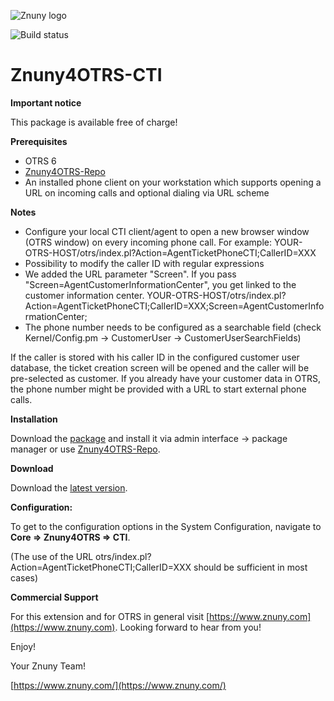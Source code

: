 ![Znuny logo](https://www.znuny.com/assets/images/logo_small.png)

![Build status](https://badge.proxy.znuny.com/Znuny4OTRS-CTI/master)

Znuny4OTRS-CTI
==============

**Important notice**

This package is available free of charge!

**Prerequisites**

- OTRS 6
- [Znuny4OTRS-Repo](https://www.znuny.com/add-ons/znuny4otrs-repository)
- An installed phone client on your workstation which supports opening a URL on incoming calls and optional dialing via URL scheme

**Notes**

- Configure your local CTI client/agent to open a new browser window (OTRS window) on every incoming phone call. For example: YOUR-OTRS-HOST/otrs/index.pl?Action=AgentTicketPhoneCTI;CallerID=XXX
- Possibility to modify the caller ID with regular expressions
- We added the URL parameter "Screen". If you pass "Screen=AgentCustomerInformationCenter", you get linked to the customer information center.
  YOUR-OTRS-HOST/otrs/index.pl?Action=AgentTicketPhoneCTI;CallerID=XXX;Screen=AgentCustomerInformationCenter;
- The phone number needs to be configured as a searchable field (check Kernel/Config.pm -> CustomerUser -> CustomerUserSearchFields)

If the caller is stored with his caller ID in the configured customer user database, the ticket creation screen will be opened and the caller will be pre-selected as customer. If you already have your customer data in OTRS, the phone number might be provided with a URL to start external phone calls.

**Installation**

Download the [package](https://addons.znuny.com/api/addon_repos/public/1057/latest) and install it via admin interface -> package manager or use [Znuny4OTRS-Repo](https://www.znuny.com/add-ons/znuny4otrs-repository).

**Download**

Download the [latest version](https://addons.znuny.com/api/addon_repos/public/1057/latest).

**Configuration:**

To get to the configuration options in the System Configuration, navigate to __Core => Znuny4OTRS => CTI__.

(The use of the URL otrs/index.pl?Action=AgentTicketPhoneCTI;CallerID=XXX should be sufficient in most cases)

**Commercial Support**

For this extension and for OTRS in general visit [https://www.znuny.com](https://www.znuny.com). Looking forward to hear from you!

Enjoy!

Your Znuny Team!

[https://www.znuny.com/](https://www.znuny.com/)
